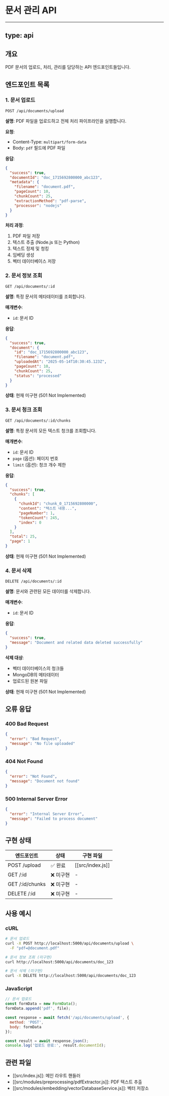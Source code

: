 # 문서 관리 API

---
type: api
---

## 개요
PDF 문서의 업로드, 처리, 관리를 담당하는 API 엔드포인트들입니다.

## 엔드포인트 목록

### 1. 문서 업로드
```http
POST /api/documents/upload
```

**설명**: PDF 파일을 업로드하고 전체 처리 파이프라인을 실행합니다.

**요청**:
- Content-Type: `multipart/form-data`
- Body: `pdf` 필드에 PDF 파일

**응답**:
```json
{
  "success": true,
  "documentId": "doc_1715692800000_abc123",
  "metadata": {
    "filename": "document.pdf",
    "pageCount": 10,
    "chunkCount": 25,
    "extractionMethod": "pdf-parse",
    "processor": "nodejs"
  }
}
```

**처리 과정**:
1. PDF 파일 저장
2. 텍스트 추출 (Node.js 또는 Python)
3. 텍스트 정제 및 청킹
4. 임베딩 생성
5. 벡터 데이터베이스 저장

### 2. 문서 정보 조회
```http
GET /api/documents/:id
```

**설명**: 특정 문서의 메타데이터를 조회합니다.

**매개변수**:
- `id`: 문서 ID

**응답**:
```json
{
  "success": true,
  "document": {
    "id": "doc_1715692800000_abc123",
    "filename": "document.pdf",
    "uploadedAt": "2025-05-14T10:30:45.123Z",
    "pageCount": 10,
    "chunkCount": 25,
    "status": "processed"
  }
}
```

**상태**: 현재 미구현 (501 Not Implemented)

### 3. 문서 청크 조회
```http
GET /api/documents/:id/chunks
```

**설명**: 특정 문서의 모든 텍스트 청크를 조회합니다.

**매개변수**:
- `id`: 문서 ID
- `page` (옵션): 페이지 번호
- `limit` (옵션): 청크 개수 제한

**응답**:
```json
{
  "success": true,
  "chunks": [
    {
      "chunkId": "chunk_0_1715692800000",
      "content": "텍스트 내용...",
      "pageNumber": 1,
      "tokenCount": 245,
      "index": 0
    }
  ],
  "total": 25,
  "page": 1
}
```

**상태**: 현재 미구현 (501 Not Implemented)

### 4. 문서 삭제
```http
DELETE /api/documents/:id
```

**설명**: 문서와 관련된 모든 데이터를 삭제합니다.

**매개변수**:
- `id`: 문서 ID

**응답**:
```json
{
  "success": true,
  "message": "Document and related data deleted successfully"
}
```

**삭제 대상**:
- 벡터 데이터베이스의 청크들
- MongoDB의 메타데이터
- 업로드된 원본 파일

**상태**: 현재 미구현 (501 Not Implemented)

## 오류 응답

### 400 Bad Request
```json
{
  "error": "Bad Request",
  "message": "No file uploaded"
}
```

### 404 Not Found
```json
{
  "error": "Not Found", 
  "message": "Document not found"
}
```

### 500 Internal Server Error
```json
{
  "error": "Internal Server Error",
  "message": "Failed to process document"
}
```

## 구현 상태

| 엔드포인트 | 상태 | 구현 파일 |
|-----------|------|----------|
| POST /upload | ✅ 완료 | [[src/index.js]] |
| GET /:id | ❌ 미구현 | - |
| GET /:id/chunks | ❌ 미구현 | - |
| DELETE /:id | ❌ 미구현 | - |

## 사용 예시

### cURL
```bash
# 문서 업로드
curl -X POST http://localhost:5000/api/documents/upload \
  -F "pdf=@document.pdf"

# 문서 정보 조회 (미구현)
curl http://localhost:5000/api/documents/doc_123

# 문서 삭제 (미구현)
curl -X DELETE http://localhost:5000/api/documents/doc_123
```

### JavaScript
```javascript
// 문서 업로드
const formData = new FormData();
formData.append('pdf', file);

const response = await fetch('/api/documents/upload', {
  method: 'POST',
  body: formData
});

const result = await response.json();
console.log('업로드 완료:', result.documentId);
```

## 관련 파일
- [[src/index.js]]: 메인 라우트 핸들러
- [[src/modules/preprocessing/pdfExtractor.js]]: PDF 텍스트 추출
- [[src/modules/embedding/vectorDatabaseService.js]]: 벡터 저장소
